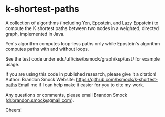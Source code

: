 # k-shortest-paths
A collection of algorithms (including Yen, Eppstein, and Lazy Eppstein) to compute the K shortest paths between two nodes in a weighted, directed graph, implemented in Java.

Yen's algorithm computes loop-less paths only while Eppstein's algorithm computes paths with and without loops.

See the test code under edu/ufl/cise/bsmock/graph/ksp/test/ for example usage.

If you are using this code in published research, please give it a citation!
Author: Brandon Smock
Website: https://github.com/bsmock/k-shortest-paths
Email me if I can help make it easier for you to cite my work.

Any questions or comments, please email Brandon Smock (dr.brandon.smock@gmail.com).

Cheers!
